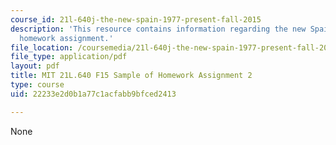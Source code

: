```yaml
---
course_id: 21l-640j-the-new-spain-1977-present-fall-2015
description: 'This resource contains information regarding the new Spain: Sample of
  homework assignment.'
file_location: /coursemedia/21l-640j-the-new-spain-1977-present-fall-2015/22233e2d0b1a77c1acfabb9bfced2413_MIT21L_640JF15_HW2.pdf
file_type: application/pdf
layout: pdf
title: MIT 21L.640 F15 Sample of Homework Assignment 2
type: course
uid: 22233e2d0b1a77c1acfabb9bfced2413

---
```

None